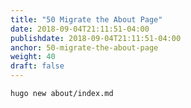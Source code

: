 ```yaml
---
title: "50 Migrate the About Page"
date: 2018-09-04T21:11:51-04:00
publishdate: 2018-09-04T21:11:51-04:00
anchor: 50-migrate-the-about-page
weight: 40
draft: false
---
```


`hugo new about/index.md`
